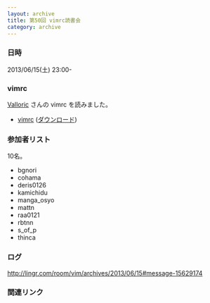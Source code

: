 ```yaml
---
layout: archive
title: 第50回 vimrc読書会
category: archive
---
```


### 日時
2013/06/15(土) 23:00-

### vimrc
[Valloric](https://github.com/Valloric) さんの vimrc を読みました。

- [vimrc](https://github.com/Valloric/dotfiles/blob/f25d262d0d3893342ee60abef611044ef9733f79/vim/vimrc.vim) ([ダウンロード](https://raw.github.com/Valloric/dotfiles/f25d262d0d3893342ee60abef611044ef9733f79/vim/vimrc.vim))

### 参加者リスト

10名。

- bgnori
- cohama
- deris0126
- kamichidu
- manga_osyo
- mattn
- raa0121
- rbtnn
- s_of_p
- thinca


### ログ
<http://lingr.com/room/vim/archives/2013/06/15#message-15629174>

### 関連リンク

